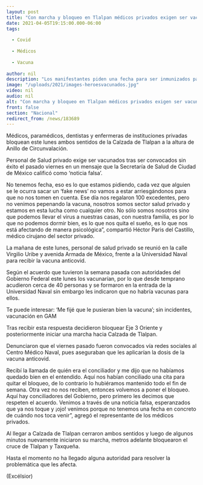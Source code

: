 ```yaml
---
layout: post
title: "Con marcha y bloqueo en Tlalpan médicos privados exigen ser vacunados"
date: 2021-04-05T19:15:00.000-06:00
tags:
  
  - Covid
  
  - Médicos
  
  - Vacuna
  
author: nil
description: "Los manifestantes piden una fecha para ser inmunizados para no seguir arriesgando a su familia y colegas"
image: "/uploads/2021/images-heroesvacunados.jpg"
video: nil
audio: nil
alt: "Con marcha y bloqueo en Tlalpan médicos privados exigen ser vacunados"
front: false
section: "Nacional"
redirect_from: /news/183689
---
```


Médicos, paramédicos, dentistas y enfermeras de instituciones privadas bloquean este lunes ambos sentidos de la Calzada de Tlalpan a la altura de Anillo de Circunvalación.

Personal de Salud privado exige ser vacunados tras ser convocados sin éxito el pasado viernes en un mensaje que la Secretaría de Salud de Ciudad de México calificó como ‘noticia falsa’. 

No tenemos fecha, eso es lo que estamos pidiendo, cada vez que alguien se le ocurra sacar un ‘fake news’ no vamos a estar arriesgándonos para que no nos tomen en cuenta. Ese día nos regalaron 100 excedentes, pero no venimos pepenando la vacuna, nosotros somos sector salud privado y estamos en esta lucha como cualquier otro. No sólo somos nosotros sino que podemos llevar el virus a nuestras casas, con nuestra familia, es por lo que no podemos dormir bien, es lo que nos quita el sueño, es lo que nos está afectando de manera psicológica”, compartió Héctor Paris del Castillo, médico cirujano del sector privado. 

La mañana de este lunes, personal de salud privado se reunió en la calle Virgilio Uribe y avenida Armada de México, frente a la Universidad Naval para recibir la vacuna anticovid. 

Según el acuerdo que tuvieron la semana pasada con autoridades del Gobierno Federal este lunes los vacunarían, por lo que desde temprano acudieron cerca de 40 personas y se formaron en la entrada de la Universidad Naval sin embargo les indicaron que no habría vacunas para ellos.

Te puede interesar: ‘Me fijé que le pusieran bien la vacuna’; sin incidentes, vacunación en GAM

Tras recibir esta respuesta decidieron bloquear Eje 3 Oriente y posteriormente iniciar una marcha hacia Calzada de Tlalpan. 

Denunciaron que el viernes pasado fueron convocados vía redes sociales al Centro Médico Naval, pues aseguraban que les aplicarían la dosis de la vacuna anticovid. 

Recibí la llamada de quién era el conciliador y me dijo que no habíamos quedado bien en el entendido. Aquí nos habían conciliado una cita para quitar el bloqueo, de lo contrario lo hubiéramos mantenido todo el fin de semana. Otra vez no nos reciben, entonces volvemos a poner el bloqueo. Aquí hay conciliadores del Gobierno, pero primero les decimos que respeten el acuerdo.
Venimos a través de una noticia falsa, esperanzados que ya nos toque y ¡ojo! venimos porque no tenemos una fecha en concreto de cuándo nos toca venir”, agregó el representante de los médicos privados. 

Al llegar a Calzada de Tlalpan cerraron ambos sentidos y luego de algunos minutos nuevamente iniciaron su marcha, metros adelante bloquearon el cruce de Tlalpan y Taxqueña. 

Hasta el momento no ha llegado alguna autoridad para resolver la problemática que les afecta.

(Excélsior)